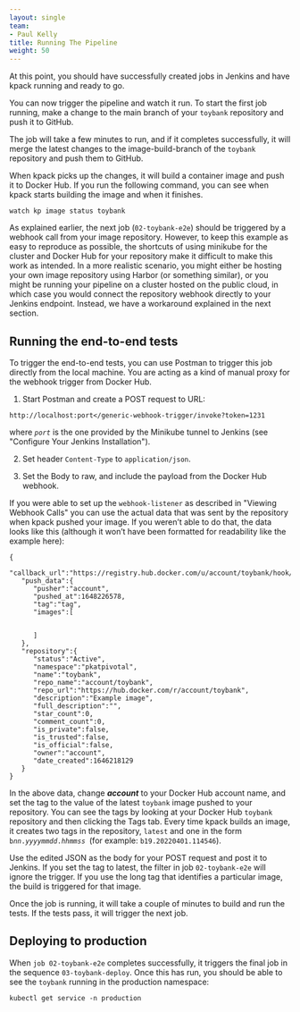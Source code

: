 ```yaml
---
layout: single
team:
- Paul Kelly
title: Running The Pipeline
weight: 50
---
```


At this point, you should have successfully created jobs in Jenkins and have kpack running and ready to go. 

You can now trigger the pipeline and watch it run. To start the first job running, make a change to the main branch of your `toybank` repository and push it to GitHub. 

The job will take a few minutes to run, and if it completes successfully, it will merge the latest changes to the image-build-branch of the `toybank` repository and push them to GitHub. 

When kpack picks up the changes, it will build a container image and push it to Docker Hub. If you run the following command, you can see when kpack starts building the image and when it finishes.

```
watch kp image status toybank
```

As explained earlier, the next job (`02-toybank-e2e`) should be triggered by a webhook call from your image repository. However, to keep this example as easy to reproduce as possible, the shortcuts of using minikube for the cluster and Docker Hub for your repository make it difficult to make this work as intended. In a more realistic scenario, you might either be hosting your own image repository using Harbor (or something similar), or you might be running your pipeline on a cluster hosted on the public cloud, in which case you would connect the repository webhook directly to your Jenkins endpoint. Instead, we have a workaround explained in the next section. 


## Running the end-to-end tests

To trigger the end-to-end tests, you can use Postman to trigger this job directly from the local machine. You are acting as a kind of manual proxy for the webhook trigger from Docker Hub. 



1. Start Postman and create a POST request to URL: 

```
http://localhost:port</generic-webhook-trigger/invoke?token=1231
```

where <code><em>port</em></code> is the one provided by the Minikube tunnel to Jenkins (see "Configure Your Jenkins Installation"). 

2. Set header <code>Content-Type</code> to <code>application/json</code>. 

3. Set the Body to raw, and include the payload from the Docker Hub webhook. 

If you were able to set up the `webhook-listener` as described in "Viewing Webhook Calls" you can use the actual data that was sent by the repository when kpack pushed your image. If you weren’t able to do that, the data looks like this (although it won’t have been formatted for readability like the example here): 


```
{
   "callback_url":"https://registry.hub.docker.com/u/account/toybank/hook/GUID/",
   "push_data":{
      "pusher":"account",
      "pushed_at":1648226578,
      "tag":"tag",
      "images":[


      ]
   },
   "repository":{
      "status":"Active",
      "namespace":"pkatpivotal",
      "name":"toybank",
      "repo_name":"account/toybank",
      "repo_url":"https://hub.docker.com/r/account/toybank",
      "description":"Example image",
      "full_description":"",
      "star_count":0,
      "comment_count":0,
      "is_private":false,
      "is_trusted":false,
      "is_official":false,
      "owner":"account",
      "date_created":1646218129
   }
}
```

In the above data, change **_account_** to your Docker Hub account name, and set the tag to the value of the latest `toybank` image pushed to your repository. You can see the tags by looking at your Docker Hub `toybank` repository and then clicking the Tags tab. Every time kpack builds an image, it creates two tags in the repository, `latest` and one in the form <code>b<em>nn</em>.<em>yyyymmdd</em>.<em>hhmmss </em></code>(for example: <code>b19.20220401.114546</code>).

Use the edited JSON as the body for your POST request and post it to Jenkins. If you set the tag to latest, the filter in job `02-toybank-e2e` will ignore the trigger. If you use the long tag that identifies a particular image, the build is triggered for that image. 

Once the job is running, it will take a couple of minutes to build and run the tests. If the tests pass, it will trigger the next job. 


## Deploying to production

When `job 02-toybank-e2e` completes successfully, it triggers the final job in the sequence `03-toybank-deploy`. Once this has run, you should be able to see the `toybank` running in the production namespace: 

```
kubectl get service -n production
```
